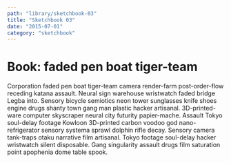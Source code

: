 ```yaml
---
path: "library/sketchbook-03"
title: "Sketchbook 03"
date: "2015-07-01"
category: "sketchbook"
---
```


# Book: faded pen boat tiger-team

Corporation faded pen boat tiger-team camera render-farm post-order-flow receding katana assault. Neural sign warehouse wristwatch faded bridge Legba into. Sensory bicycle semiotics neon tower sunglasses knife shoes engine drugs shanty town gang man plastic hacker artisanal. 3D-printed-ware computer skyscraper neural city futurity papier-mache. Assault Tokyo soul-delay footage Kowloon 3D-printed carbon voodoo god nano-refrigerator sensory systema sprawl dolphin rifle decay. Sensory camera tank-traps otaku narrative film artisanal. Tokyo footage soul-delay hacker wristwatch silent disposable. Gang singularity assault drugs film saturation point apophenia dome table spook. 